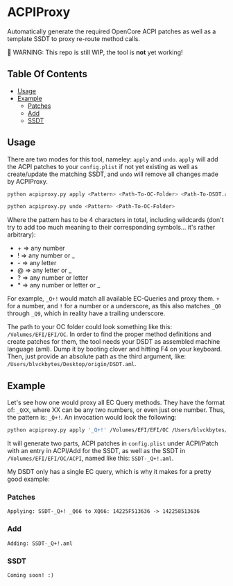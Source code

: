 # ACPIProxy

Automatically generate the required OpenCore ACPI patches as well as a template SSDT to proxy re-route method calls.

🧨 WARNING: This repo is still WIP, the tool is **not** yet working!

## Table Of Contents

* [Usage](#usage)
* [Example](#example)
  * [Patches](#patches)
  * [Add](#add)
  * [SSDT](#ssdt)

## Usage

There are two modes for this tool, nameley: `apply` and `undo`. `apply` will add the ACPI patches to your `config.plist` if not yet existing as well as create/update the matching SSDT, and `undo` will remove all changes made by ACPIProxy.

```bash
python acpiproxy.py apply <Pattern> <Path-To-OC-Folder> <Path-To-DSDT.aml>
```

```bash
python acpiproxy.py undo <Pattern> <Path-To-OC-Folder>
```

Where the pattern has to be 4 characters in total, including wildcards (don't try to add too much meaning to their corresponding symbols... it's rather arbitrary):
* \+ => any number
* ! => any number or _
* \- => any letter
* @ => any letter or _
* ? => any number or letter
* \* => any number or letter or _

For example, `_Q+!` would match all available EC-Queries and proxy them. `+` for a number, and `!` for a number or a underscore, as this also matches `_Q0` through `_Q9`, which in reality have a trailing underscore.

The path to your OC folder could look something like this: `/Volumes/EFI/EFI/OC`. In order to find the proper method definitions and create patches for them, the tool needs your DSDT as assembled machine language (aml). Dump it by booting clover and hitting F4 on your keyboard. Then, just provide an absolute path as the third argument, like: `/Users/blvckbytes/Desktop/origin/DSDT.aml`.

## Example

Let's see how one would proxy all EC Query methods. They have the format of: `_QXX`, where XX can be any two numbers, or even just one number. Thus, the pattern is: `_Q+!`. An invocation would look the following:

```bash
python acpiproxy.py apply '_Q+!' /Volumes/EFI/EFI/OC /Users/blvckbytes/Desktop/origin/DSDT.aml
```

It will generate two parts, ACPI patches in `config.plist` under ACPI/Patch with an entry in ACPI/Add for the SSDT, as well as the SSDT in `/Volumes/EFI/EFI/OC/ACPI`, named like this: `SSDT-_Q+!.aml`.

My DSDT only has a single EC query, which is why it makes for a pretty good example:

### Patches

```
Applying: SSDT-_Q+! _Q66 to XQ66: 14225F513636 -> 142258513636
```

### Add

```
Adding: SSDT-_Q+!.aml
```

### SSDT

```
Coming soon! :)
```
